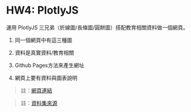 # HW4: PlotlyJS

運用 PlotlyJS 三兄弟（折線圖/長條圖/圓餅圖）搭配教育相關資料做一個網頁。

1. 同一個網頁中有這三種圖

2. 資料是真實資料/教育相關

3. Github Pages方法來產生網址

4. 網頁上要有資料與圖表說明

> 註：[網頁連結]()

> 註：[資料集來源](https://data.gov.tw/dataset/131261)
